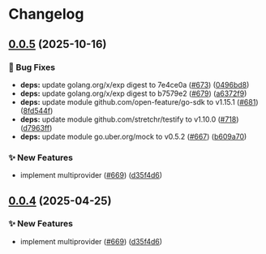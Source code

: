 # Changelog

## [0.0.5](https://github.com/gioddiggi/go-sdk-contrib/compare/providers/multi-provider-v0.0.4...providers/multi-provider/v0.0.5) (2025-10-16)


### 🐛 Bug Fixes

* **deps:** update golang.org/x/exp digest to 7e4ce0a ([#673](https://github.com/gioddiggi/go-sdk-contrib/issues/673)) ([0496bd8](https://github.com/gioddiggi/go-sdk-contrib/commit/0496bd86b15d0ff5f4b1f51d41d820c0dbbffb42))
* **deps:** update golang.org/x/exp digest to b7579e2 ([#679](https://github.com/gioddiggi/go-sdk-contrib/issues/679)) ([a6372f9](https://github.com/gioddiggi/go-sdk-contrib/commit/a6372f91b262d2f81b90bfa9e76d722ad480378b))
* **deps:** update module github.com/open-feature/go-sdk to v1.15.1 ([#681](https://github.com/gioddiggi/go-sdk-contrib/issues/681)) ([8fd544f](https://github.com/gioddiggi/go-sdk-contrib/commit/8fd544ff81fd25eed655a214aa1ae1906a436f0d))
* **deps:** update module github.com/stretchr/testify to v1.10.0 ([#718](https://github.com/gioddiggi/go-sdk-contrib/issues/718)) ([d7963ff](https://github.com/gioddiggi/go-sdk-contrib/commit/d7963ff4f0a9bd25968efca31b92fdfd886a9e92))
* **deps:** update module go.uber.org/mock to v0.5.2 ([#667](https://github.com/gioddiggi/go-sdk-contrib/issues/667)) ([b609a70](https://github.com/gioddiggi/go-sdk-contrib/commit/b609a7089307f92cb4e43477f3f98736f7a6d2d2))


### ✨ New Features

* implement multiprovider ([#669](https://github.com/gioddiggi/go-sdk-contrib/issues/669)) ([d35f4d6](https://github.com/gioddiggi/go-sdk-contrib/commit/d35f4d6bd7a1eab2801700476be06da944307924))

## [0.0.4](https://github.com/open-feature/go-sdk-contrib/compare/providers/multi-provider-v0.0.3...providers/multi-provider/v0.0.4) (2025-04-25)


### ✨ New Features

* implement multiprovider ([#669](https://github.com/open-feature/go-sdk-contrib/issues/669)) ([d35f4d6](https://github.com/open-feature/go-sdk-contrib/commit/d35f4d6bd7a1eab2801700476be06da944307924))
